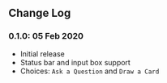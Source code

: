 ## Change Log

### 0.1.0: 05 Feb 2020
- Initial release
- Status bar and input box support
- Choices: `Ask a Question` and `Draw a Card` 